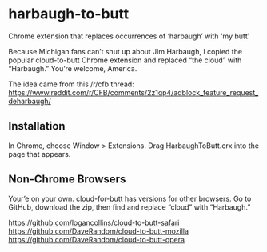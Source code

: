 harbaugh-to-butt
=============

Chrome extension that replaces occurrences of ‘harbaugh’ with 'my butt'

Because Michigan fans can’t shut up about Jim Harbaugh, I copied the popular cloud-to-butt Chrome extension and replaced “the cloud” with “Harbaugh.”  You’re welcome, America. 

The idea came from this /r/cfb thread:  https://www.reddit.com/r/CFB/comments/2z1qp4/adblock_feature_request_deharbaugh/ 


Installation
------------

In Chrome, choose Window > Extensions.  Drag HarbaughToButt.crx into the page that appears.

Non-Chrome Browsers
------------

Your’e on your own.  cloud-for-butt has versions for other browsers.  Go to GitHub, download the zip, then find and replace “cloud” with “Harbaugh.”  

https://github.com/logancollins/cloud-to-butt-safari
https://github.com/DaveRandom/cloud-to-butt-mozilla
https://github.com/DaveRandom/cloud-to-butt-opera
